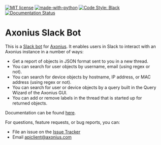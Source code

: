 [![MIT
license](https://img.shields.io/badge/License-MIT-blue.svg)](https://lbesson.mit-license.org/)
[![made-with-python](https://img.shields.io/badge/Made%20with-Python-1f425f.svg)](https://www.python.org/)
[![Code Style: Black](https://img.shields.io/badge/code%20style-black-000000.svg)](https://github.com/ambv/black)
[![Documentation Status](https://readthedocs.org/projects/axonbot-slack/badge/?version=latest)](https://axonbot-slack.readthedocs.io/en/latest/?badge=latest)

# Axonius Slack Bot

This is a [Slack bot](https://api.slack.com/bot-users) for [Axonius](https://axonius.com). It enables users in Slack to interact with an Axonius instance in a number of ways:

* Get a report of objects in JSON format sent to you in a new thread.
* You can search for user objects by username, email (using regex or not).
* You can search for device objects by hostname, IP address, or MAC address (using regex or not).
* You can search for user or device objects by a query built in the Query Wizard of the Axonius GUI.
* You can add or remove labels in the thread that is started up for returned objects.

Documentation can be found [here](https://axonbot-slack.readthedocs.io/en/latest/).

For questions, feature requests, or bug reports, you can:
* File an issue on the [Issue Tracker](https://github.com/Axonius/axonbot_slack/issues)
* Email apiclient@axonius.com
